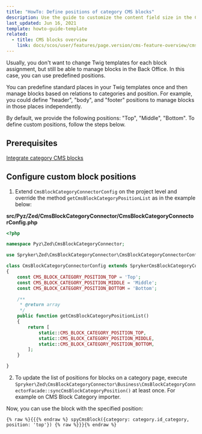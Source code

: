 ```yaml
---
title: "HowTo: Define positions of category CMS blocks"
description: Use the guide to customize the content field size in the CMS module.
last_updated: Jun 16, 2021
template: howto-guide-template
related:
  - title: CMS blocks overview
    link: docs/scos/user/features/page.version/cms-feature-overview/cms-blocks-overview.html
---
```



Usually, you don't want to change Twig templates for each block assignment, but still be able to manage blocks in the Back Office. In this case, you can use predefined positions.

You can predefine standard places in your Twig templates once and then manage blocks based on relations to categories and position. For example, you could define "header", "body", and "footer" positions to manage blocks in those places independently.

By default, we provide the following positions: "Top", "Middle", "Bottom". To define custom positions, follow the steps below.


## Prerequisites

[Integrate category CMS blocks](/docs/scos/dev/technical-enhancement-integration-guides/integrate-category-cms-blocks.html)


## Configure custom block positions

 1. Extend `CmsBlockCategoryConnectorConfig` on the project level and override the method `getCmsBlockCategoryPositionList` as in the example below:

**src/Pyz/Zed/CmsBlockCategoryConnector/CmsBlockCategoryConnectorConfig.php**

```php
<?php

namespace Pyz\Zed\CmsBlockCategoryConnector;

use Spryker\Zed\CmsBlockCategoryConnector\CmsBlockCategoryConnectorConfig as SprykerCmsBlockCategoryConnectorConfig;

class CmsBlockCategoryConnectorConfig extends SprykerCmsBlockCategoryConnectorConfig
{
	const CMS_BLOCK_CATEGORY_POSITION_TOP = 'Top';
	const CMS_BLOCK_CATEGORY_POSITION_MIDDLE = 'Middle';
	const CMS_BLOCK_CATEGORY_POSITION_BOTTOM = 'Bottom';

	/**
     * @return array
     */
    public function getCmsBlockCategoryPositionList()
    {
        return [
            static::CMS_BLOCK_CATEGORY_POSITION_TOP,
            static::CMS_BLOCK_CATEGORY_POSITION_MIDDLE,
            static::CMS_BLOCK_CATEGORY_POSITION_BOTTOM,
        ];
    }

}
```

2. To update the list of positions for blocks on a category page, execute `Spryker\Zed\CmsBlockCategoryConnector\Business\CmsBlockCategoryConnectorFacade::syncCmsBlockCategoryPosition()` at least once. For example on CMS Block Category importer.

Now, you can use the block with the specified position:

```twig
{% raw %}{{{% endraw %} spyCmsBlock({category: category.id_category, position: 'top'}) {% raw %}}}{% endraw %}
```
